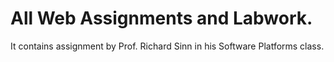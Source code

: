 # All Web Assignments and Labwork.
It contains assignment by Prof. Richard Sinn in his Software Platforms class.
